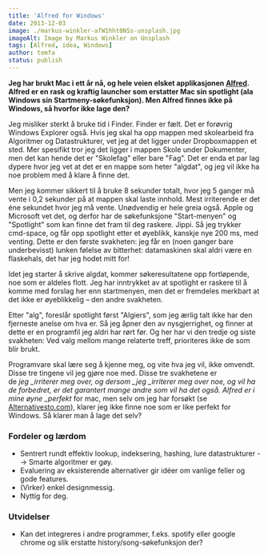 ```yaml
---
title: 'Alfred for Windows'
date: 2013-12-03
image: ./markus-winkler-afW1hht0NSs-unsplash.jpg
imageAlt: Image by Markus Winkler on Unsplash
tags: [Alfred, idea, Windows]
author: tomfa
status: publish
---
```


**Jeg har brukt Mac i ett år nå, og hele veien elsket applikasjonen [Alfred](http://www.alfredapp.com/). Alfred er en rask og kraftig launcher som erstatter Mac sin spotlight (ala Windows sin Startmeny-søkefunksjon). Men Alfred finnes ikke på Windows, så hvorfor ikke lage den?**

Jeg misliker sterkt å bruke tid i Finder. Finder er fælt. Det er forøvrig Windows Explorer også. Hvis jeg skal ha opp mappen med skolearbeid fra Algoritmer og Datastrukturer, vet jeg at det ligger under Dropboxmappen et sted. Mer spesifikt tror jeg det ligger i mappen Skole under Dokumenter, men det kan hende det er "Skolefag" eller bare "Fag". Det er enda et par lag dypere hvor jeg vet at det er en mappe som heter "algdat", og jeg vil ikke ha noe problem med å klare å finne det.

Men jeg kommer sikkert til å bruke 8 sekunder totalt, hvor jeg 5 ganger må vente i 0,2 sekunder på at mappen skal laste innhold. Mest irriterende er det éne sekundet hvor jeg må vente. Unødvendig er hele greia også. Apple og Microsoft vet det, og derfor har de søkefunksjone "Start-menyen" og "Spotlight" som kan finne det fram til deg raskere. Jippi. Så jeg trykker cmd-space, og får opp spotlight etter et øyeblikk, kanskje nye 200 ms, med venting. Dette er den første svakheten: jeg får en (noen ganger bare underbevisst) lunken følelse av bitterhet: datamaskinen skal aldri være en flaskehals, det har jeg hodet mitt for!

Idet jeg starter å skrive algdat, kommer søkeresultatene opp fortløpende, noe som er aldeles flott. Jeg har inntrykket av at spotlight er raskere til å komme med forslag her enn startmenyen, men det er fremdeles merkbart at det ikke er øyeblikkelig – den andre svakheten.

Etter "alg", foreslår spotlight først "Algiers", som jeg ærlig talt ikke har den fjerneste anelse om hva er. Så jeg åpner den av nysgjerrighet, og finner at dette er en programfil jeg aldri har rørt før. Og her har vi den tredje og siste svakheten: Ved valg mellom mange relaterte treff, prioriteres ikke de som blir brukt.

Programvare skal lære seg å kjenne meg, og vite hva jeg vil, ikke omvendt. Disse tre tingene vil jeg gjøre noe med. Disse tre svakhetene er de *jeg _irriterer meg over, og dersom _jeg _irriterer meg over noe, og vil ha de forbedret, er det garantert mange andre som vil ha det også. Alfred er i mine øyne \_perfekt* for mac, men selv om jeg har forsøkt (se [Alternativesto.com](http://alternativeto.net/software/alfred/)), klarer jeg ikke finne noe som er like perfekt for Windows. Så klarer man å lage det selv?

### Fordeler og lærdom

- Sentrert rundt effektiv lookup, indeksering, hashing, lure datastrukturer --> Smarte algoritmer er gøy.
- Evaluering av eksisterende alternativer gir idéer om vanlige feller og gode features.
- (Virker) enkel designmessig.
- Nyttig for deg.

### Utvidelser

- Kan det integreres i andre programmer, f.eks. spotify eller google chrome og slik erstatte history/song-søkefunksjon der?
